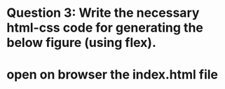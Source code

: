 # Question 3: Write the necessary html-css code for generating the below figure (using flex).

# open on browser the index.html file